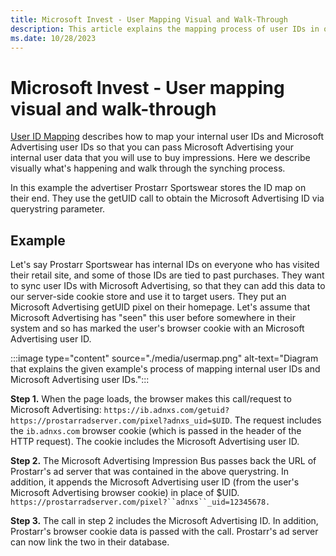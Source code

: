 ```yaml
---
title: Microsoft Invest - User Mapping Visual and Walk-Through
description: This article explains the mapping process of user IDs in order to pass user data that are used to buy impressions.
ms.date: 10/28/2023
---
```


# Microsoft Invest - User mapping visual and walk-through

[User ID Mapping](./user-id-mapping-with-getuid-and-mapuid.md) describes how to map your internal user IDs and Microsoft Advertising user IDs so that you can pass Microsoft Advertising your internal user data that you will use to buy impressions. Here we describe visually what's happening and walk through the synching process.

In this example the advertiser Prostarr Sportswear stores the ID map on their end. They use the getUID call to obtain the Microsoft Advertising ID via querystring parameter.

## Example

Let's say Prostarr Sportswear has internal IDs on everyone who has visited their retail site, and some of those IDs are tied to past
purchases. They want to sync user IDs with Microsoft Advertising, so that they can add this data to our server-side cookie store and use it to target users. They put an Microsoft Advertising getUID pixel on their homepage. Let's assume that Microsoft Advertising has "seen" this user before somewhere in their system and so has marked the user's browser cookie with an Microsoft Advertising user ID.

:::image type="content" source="./media/usermap.png" alt-text="Diagram that explains the given example's process of mapping internal user IDs and Microsoft Advertising user IDs.":::

**Step 1.** When the page loads, the browser makes this call/request to Microsoft Advertising: `https://ib.adnxs.com/getuid?https://prostarradserver.com/pixel?adnxs_uid=$UID`. The request includes the `ib.adnxs.com` browser cookie (which is passed in the header of the HTTP request). The cookie includes the Microsoft Advertising user ID.

**Step 2.** The Microsoft Advertising Impression Bus passes back the URL of Prostarr's ad server that was contained in the above querystring. In addition, it appends the Microsoft Advertising user ID (from the user's Microsoft Advertising browser cookie) in place of $UID. `https://prostarradserver.com/pixel?``adnxs``_uid=12345678.`

**Step 3.** The call in step 2 includes the Microsoft Advertising ID. In addition, Prostarr's browser cookie data is passed with the call. Prostarr's ad server can now link the two in their database.
